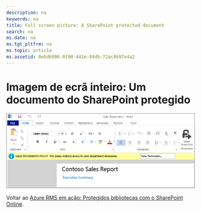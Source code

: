 ```yaml
---
description: na
keywords: na
title: Full screen picture: A SharePoint protected document
search: na
ms.date: na
ms.tgt_pltfrm: na
ms.topic: article
ms.assetid: 0ebd6806-0190-441e-84db-72ac4b97e4a2
---
```

# Imagem de ecr&#227; inteiro: Um documento do SharePoint protegido
![](../Image/AzRMS_StoryboardSPO_3.png)

Voltar ao [Azure RMS em ação: Protegidos bibliotecas com o SharePoint Online](http://technet.microsoft.com/library/jj585026.aspx).

